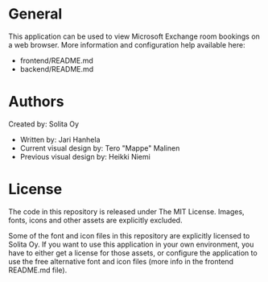 # General

This application can be used to view Microsoft Exchange room bookings on a web browser. More information and configuration help available here:
- frontend/README.md
- backend/README.md

# Authors

Created by: Solita Oy

* Written by: Jari Hanhela
* Current visual design by: Tero "Mappe" Malinen
* Previous visual design by: Heikki Niemi

# License

The code in this repository is released under The MIT License. Images, fonts, icons and other assets are explicitly excluded.

Some of the font and icon files in this repository are explicitly licensed to Solita Oy. If you want to use this application in your own environment, you have to either get a license for those assets, or configure the application to use the free alternative font and icon files (more info in the frontend README.md file).